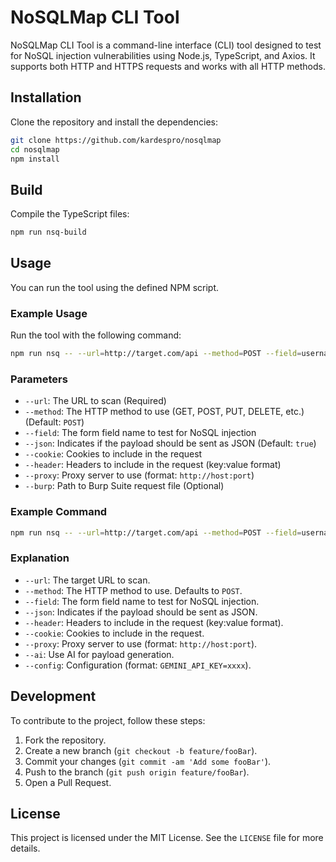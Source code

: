 # NoSQLMap CLI Tool

NoSQLMap CLI Tool is a command-line interface (CLI) tool designed to test for NoSQL injection vulnerabilities using Node.js, TypeScript, and Axios. It supports both HTTP and HTTPS requests and works with all HTTP methods.

## Installation

Clone the repository and install the dependencies:

```bash
git clone https://github.com/kardespro/nosqlmap
cd nosqlmap
npm install
```

## Build

Compile the TypeScript files:

```bash
npm run nsq-build
```

## Usage

You can run the tool using the defined NPM script.

### Example Usage

Run the tool with the following command:

```bash
npm run nsq -- --url=http://target.com/api --method=POST --field=username --json --header="Authorization: Bearer token" --cookie="sessionId=abc123" --proxy="http://localhost:8080"
```

### Parameters

- `--url`: The URL to scan (Required)
- `--method`: The HTTP method to use (GET, POST, PUT, DELETE, etc.) (Default: `POST`)
- `--field`: The form field name to test for NoSQL injection
- `--json`: Indicates if the payload should be sent as JSON (Default: `true`)
- `--cookie`: Cookies to include in the request
- `--header`: Headers to include in the request (key:value format)
- `--proxy`: Proxy server to use (format: `http://host:port`)
- `--burp`: Path to Burp Suite request file (Optional)

### Example Command

```bash
npm run nsq -- --url=http://target.com/api --method=POST --field=username --json --header="Authorization: Bearer token" --cookie="sessionId=abc123" --proxy="http://localhost:8080"
```

### Explanation

- `--url`: The target URL to scan.
- `--method`: The HTTP method to use. Defaults to `POST`.
- `--field`: The form field name to test for NoSQL injection.
- `--json`: Indicates if the payload should be sent as JSON.
- `--header`: Headers to include in the request (key:value format).
- `--cookie`: Cookies to include in the request.
- `--proxy`: Proxy server to use (format: `http://host:port`).
- `--ai`: Use AI for payload generation.
- `--config`: Configuration (format: `GEMINI_API_KEY=xxxx`).



## Development

To contribute to the project, follow these steps:

1. Fork the repository.
2. Create a new branch (`git checkout -b feature/fooBar`).
3. Commit your changes (`git commit -am 'Add some fooBar'`).
4. Push to the branch (`git push origin feature/fooBar`).
5. Open a Pull Request.

## License

This project is licensed under the MIT License. See the `LICENSE` file for more details.
